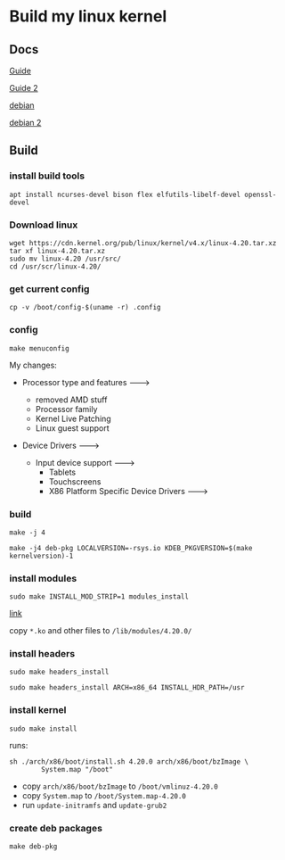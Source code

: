 # Build my linux kernel

## Docs
[Guide](https://kernelnewbies.org/KernelBuild)

[Guide 2](https://www.cyberciti.biz/tips/compiling-linux-kernel-26.html)

[debian](https://debian-handbook.info/browse/stable/sect.kernel-compilation.html)

[debian 2](https://kernel-team.pages.debian.net/kernel-handbook/ch-common-tasks.html#s-common-building)

## Build

### install build tools
```
apt install ncurses-devel bison flex elfutils-libelf-devel openssl-devel
```

### Download linux
```
wget https://cdn.kernel.org/pub/linux/kernel/v4.x/linux-4.20.tar.xz
tar xf linux-4.20.tar.xz
sudo mv linux-4.20 /usr/src/
cd /usr/scr/linux-4.20/
```

### get current config
```
cp -v /boot/config-$(uname -r) .config
```

### config
```
make menuconfig
```

My changes:
- Processor type and features --->
  - removed AMD stuff
  - Processor family
  - Kernel Live Patching
  - Linux guest support

- Device Drivers --->
  - Input device support --->
    - Tablets
    - Touchscreens
    - X86 Platform Specific Device Drivers --->

### build
```
make -j 4

make -j4 deb-pkg LOCALVERSION=-rsys.io KDEB_PKGVERSION=$(make kernelversion)-1
```

### install modules
```
sudo make INSTALL_MOD_STRIP=1 modules_install
```
[link](https://unix.stackexchange.com/questions/270390/how-to-reduce-the-size-of-the-initrd-when-compiling-your-kernel/270394)

copy `*.ko` and other files to `/lib/modules/4.20.0/`

### install headers
```
sudo make headers_install

sudo make headers_install ARCH=x86_64 INSTALL_HDR_PATH=/usr
```

### install kernel
```
sudo make install
```

runs:
```
sh ./arch/x86/boot/install.sh 4.20.0 arch/x86/boot/bzImage \
        System.map "/boot"
```

- copy `arch/x86/boot/bzImage` to `/boot/vmlinuz-4.20.0`
- copy `System.map` to `/boot/System.map-4.20.0`
- run `update-initramfs` and `update-grub2`

### create deb packages
```
make deb-pkg
```
